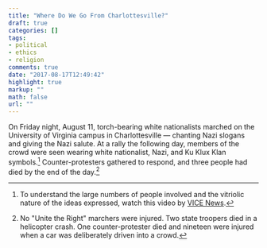 ```yaml
---
title: "Where Do We Go From Charlottesville?"
draft: true
categories: []
tags:
- political
- ethics
- religion
comments: true
date: "2017-08-17T12:49:42"
highlight: true
markup: ""
math: false
url: ""
---
```


On Friday night, August 11, torch-bearing white nationalists marched on the University of Virginia campus in Charlottesville — chanting Nazi slogans and giving the Nazi salute. At a rally the following day, members of the crowd were seen wearing white nationalist, Nazi, and Ku Klux Klan symbols.[^1] Counter-protesters gathered to respond, and three people had died by the end of the day.[^2]



[^1]: To understand the large numbers of people involved and the vitriolic nature of the ideas expressed, watch this video by [VICE News](https://www.youtube.com/watch?v=P54sP0Nlngg&feature=share).

[^2]: No "Unite the Right" marchers were injured. Two state troopers died in a helicopter crash. One counter-protester died and nineteen were injured when a car was deliberately driven into a crowd.
